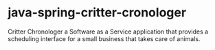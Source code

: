 # java-spring-critter-cronologer
Critter Chronologer a Software as a Service application that provides a scheduling interface for a small business that takes care of animals.
